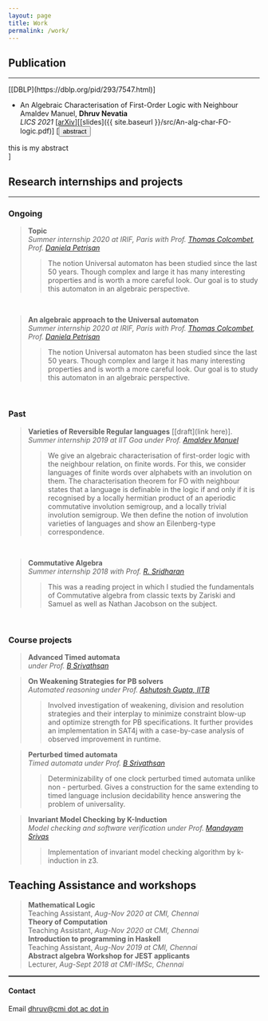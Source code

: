 ```yaml
---
layout: page
title: Work
permalink: /work/
---
```





## Publication
<hr>
[[DBLP](https://dblp.org/pid/293/7547.html)]


* An Algebraic Characterisation of First-Order Logic with Neighbour<br/>
Amaldev Manuel, **Dhruv Nevatia**<br/>
*LICS 2021*
[[arXiv](https://arxiv.org/abs/2105.09368)][[slides]({{ site.baseurl }}/src/An-alg-char-FO-logic.pdf)]
[<button class="btn" data-toggle="collapse" data-target="#pub1"> abstract </button>
<div id="pub1" class="collapse">
  this is my abstract
</div>]

<br/>


## Research internships and projects
<hr>

### Ongoing

><strong>Topic</strong><br><i>Summer internship 2020 at IRIF, Paris with Prof. [Thomas Colcombet](https://www.irif.fr/~colcombe/), Prof. [Daniela Petrisan](https://www.irif.fr/~petrisan/)</i><br>
>>The notion Universal automaton has been studied since the last 50 years. Though complex and large it has many interesting properties and is worth a more careful look. Our goal is to study this automaton in an algebraic perspective.
<br>

><strong>An algebraic approach to the Universal automaton</strong><br><i>Summer internship 2020 at IRIF, Paris with Prof. [Thomas Colcombet](https://www.irif.fr/~colcombe/), Prof. [Daniela Petrisan](https://www.irif.fr/~petrisan/)</i><br>
>>The notion Universal automaton has been studied since the last 50 years. Though complex and large it has many interesting properties and is worth a more careful look. Our goal is to study this automaton in an algebraic perspective.

<br>

### Past

><strong>Varieties of Reversible Regular languages</strong> [[draft](link here)].
<br> <i>Summer internship 2019 at IIT Goa under Prof. [Amaldev Manuel](https://www.iitgoa.ac.in/~amal)</i><br>
>> We give an algebraic characterisation of first-order logic with the neighbour relation, on finite words. For this, we consider languages of finite words over alphabets with an involution on them. The characterisation theorem for FO with neighbour states that a language is definable in the logic if and only if it is recognised by a locally hermitian product of an aperiodic commutative involution semigroup, and a locally trivial involution semigroup. We then define the notion of involution varieties of languages and show an Eilenberg-type correspondence.
<br>

><strong>Commutative Algebra</strong><br><i>Summer internship 2018 with Prof. [R. Sridharan](https://www.cmi.ac.in/people/fac-profile.php?id=rsridhar)</i><br>
>>This was a reading project in which I studied the fundamentals of Commutative algebra from classic texts by Zariski and Samuel as well as Nathan Jacobson on the subject.

<br>

### Course projects

><strong>Advanced Timed automata</strong><br>*under Prof. [B Srivathsan](https://www.cmi.ac.in/~sri/)*<br>
>>

><strong>On Weakening Strategies for PB solvers</strong><br>*Automated reasoning under Prof. [Ashutosh Gupta, IITB](https://www.cse.iitb.ac.in/~akg/)*<br>
>>Involved investigation of weakening, division and resolution strategies and their interplay to minimize constraint blow-up and optimize strength for PB specifications. It further provides an implementation in SAT4j with a case-by-case analysis of observed improvement in runtime.

><strong>Perturbed timed automata</strong><br>*Timed automata under Prof. [B Srivathsan](https://www.cmi.ac.in/~sri/)*<br>
>>Determinizability of one clock perturbed timed automata unlike non - perturbed. Gives a construction for the same extending to timed language inclusion decidability hence answering the problem of universality.

><strong>Invariant Model Checking by K-Induction</strong><br>*Model checking and software verification under Prof. [Mandayam Srivas](https://www.cmi.ac.in/~mksrivas/)*<br>
>>Implementation of invariant model checking algorithm by k-induction in z3.

## Teaching Assistance and workshops

><strong>Mathematical Logic</strong><br>Teaching Assistant, *Aug-Nov 2020 at CMI, Chennai*<br>
><strong>Theory of Computation</strong><br>Teaching Assistant, *Aug-Nov 2020 at CMI, Chennai*<br>
><strong>Introduction to programming in Haskell</strong><br>Teaching Assistant, *Aug-Nov 2019 at CMI, Chennai*<br>
><strong>Abstract algebra Workshop for JEST applicants</strong><br>Lecturer, *Aug-Sept 2018 at CMI-IMSc, Chennai*<br>

<hr style="border:1px solid gray">

#### Contact

Email [dhruv@cmi dot ac dot in](mailto:dhruv@cmi.ac.in)
